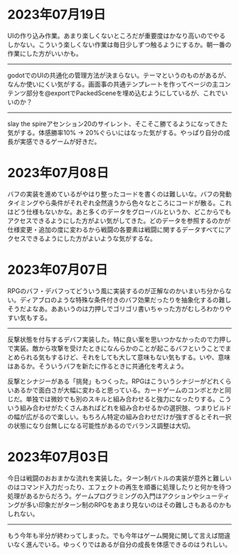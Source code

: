 # 2023年07月19日

UIの作り込み作業。あまり楽しくないところだが重要度はかなり高いのでやるしかない。こういう楽しくない作業は毎日少しずつ触るようにするか。朝一番の作業にした方がいいかも。

---

godotでのUIの共通化の管理方法が決まらない。テーマというのものがあるが、なんか使いにくい気がする。画面事の共通テンプレートを作ってページの主コンテンツ部分を@exportでPackedSceneを埋め込むようにしているが、これでいいのか？

---

slay the spireアセンション20のサイレント、そこそこ勝てるようになってきた気がする。体感勝率10% → 20%ぐらいにはなった気がする。やっぱり自分の成長が実感できるゲームが好きだ。

# 2023年07月08日

バフの実装を進めているがやはり整ったコードを書くのは難しいな。バフの発動タイミングやら条件がそれぞれ全然違うから色々なところにコードが散る。これはどう仕様もないかな。あと多くのデータをグローバルというか、どこからでもアクセスできるようにした方がよい気がしてきた。どのデータを参照するのかが仕様変更・追加の度に変わるから戦闘の各要素は戦闘に関するデータすべてにアクセスできるようにした方がよいような気がするな。



 # 2023年07月07日

RPGのバフ・デバフってどういう風に実装するのが正解なのかいまいち分からない。ディアブロのような特殊な条件付きのバフ効果だったりを抽象化するの難しそうだよなあ。ああいうのは力押しでゴリゴリ書いちゃった方がむしろわかりやすい気もする。

---

反撃状態を付与するデバフ実装した。特に良い案を思いつかなかったので力押しで実装。敵から攻撃を受けたときになんらかのことが起こるバフということでまとめられる気もするけど、それをしても大して意味もない気もする。いや、意味はあるか。そういうバフを新たに作るときに共通化を考えよう。

反撃とシナジーがある「挑発」もつくった。RPGはこういうシナジーがどれくらいあるかで面白さが大幅に変わると思っている。カードゲームのコンボとかと同じだ。単独では微妙でも別のスキルと組み合わせると強力になったりする。こういう組み合わせがたくさんあればどれを組み合わせるかの選択肢、つまりビルドの幅が広がるので楽しい。もちろん特定の組み合わせだけが強すぎるとそれ一択の状態になり台無しになる可能性があるのでバランス調整は大切。

  # 2023年07月03日

今日は戦闘のおおまかな流れを実装した。ターン制バトルの実装が意外と難しいのはコマンド入力だったり、エフェクトの再生を順番に処理したりと何かを待つ処理があるからだろう。ゲームプログラミングの入門はアクションやシューティングが多い印象だがターン制のRPGをあまり見ないのはその難しさもあるのかもしれない。

---

  もう今年も半分が終わってしまった。でも今年はゲーム開発に関して言えば間違いなく進んでいる。ゆっくりではあるが自分の成長を体感できるのはうれしい。


